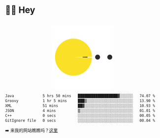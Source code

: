 
# 👋🏻 Hey
<div align="center">
	<br>
	<img src="https://raw.githubusercontent.com/Aniket965/Aniket965/master/pacman.svg?sanitize=true" width="200" height="200">
	<br>
</div>

<!--START_SECTION:waka-->

```text
Java             5 hrs 50 mins   ██████████████████▓░░░░░░   74.07 %
Groovy           1 hr 5 mins     ███▒░░░░░░░░░░░░░░░░░░░░░   13.90 %
XML              51 mins         ██▓░░░░░░░░░░░░░░░░░░░░░░   10.93 %
JSON             4 mins          ▒░░░░░░░░░░░░░░░░░░░░░░░░   01.01 %
C++              0 secs          ░░░░░░░░░░░░░░░░░░░░░░░░░   00.05 %
GitIgnore file   0 secs          ░░░░░░░░░░░░░░░░░░░░░░░░░   00.04 %
```

<!--END_SECTION:waka-->

 ➡️  来我的网站瞧瞧吗？[这里](https://www.shaolongfei.com)
